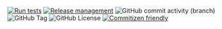 [![Run tests](https://github.com/FilipTLW/garuda-ng/actions/workflows/ci.yml/badge.svg)](https://github.com/FilipTLW/garuda-ng/actions/workflows/ci.yml)
[![Release management](https://github.com/FilipTLW/garuda-ng/actions/workflows/cd.yml/badge.svg)](https://github.com/FilipTLW/garuda-ng/actions/workflows/cd.yml)
![GitHub commit activity (branch)](https://img.shields.io/github/commit-activity/m/FilipTLW/garuda-ng/main)
![GitHub Tag](https://img.shields.io/github/v/tag/FilipTLW/garuda-ng)
![GitHub License](https://img.shields.io/github/license/FilipTLW/garuda-ng)
[![Commitizen friendly](https://img.shields.io/badge/commitizen-friendly-brightgreen.svg)](http://commitizen.github.io/cz-cli/)
